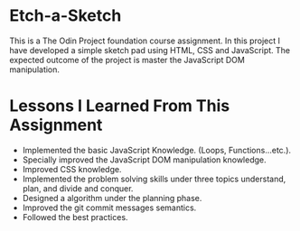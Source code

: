 # Etch-a-Sketch
This is a The Odin Project foundation course assignment. In this project I have developed a simple sketch pad using HTML, CSS and JavaScript. The expected outcome of the project is master the JavaScript DOM manipulation.

# Lessons I Learned From This Assignment
- Implemented the basic JavaScript Knowledge. (Loops, Functions...etc.).
- Specially improved the JavaScript DOM manipulation knowledge.
- Improved CSS knowledge.
- Implemented the problem solving skills under three topics understand, plan, and divide and conquer.
- Designed a algorithm under the planning phase.
- Improved the git commit messages semantics.
- Followed the best practices.
